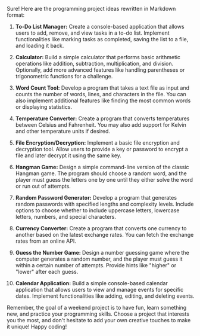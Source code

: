 Sure! Here are the programming project ideas rewritten in Markdown format:

1. **To-Do List Manager:**
   Create a console-based application that allows users to add, remove, and view tasks in a to-do list. Implement functionalities like marking tasks as completed, saving the list to a file, and loading it back.

2. **Calculator:**
   Build a simple calculator that performs basic arithmetic operations like addition, subtraction, multiplication, and division. Optionally, add more advanced features like handling parentheses or trigonometric functions for a challenge.

3. **Word Count Tool:**
   Develop a program that takes a text file as input and counts the number of words, lines, and characters in the file. You can also implement additional features like finding the most common words or displaying statistics.

4. **Temperature Converter:**
   Create a program that converts temperatures between Celsius and Fahrenheit. You may also add support for Kelvin and other temperature units if desired.

5. **File Encryption/Decryption:**
   Implement a basic file encryption and decryption tool. Allow users to provide a key or password to encrypt a file and later decrypt it using the same key.

6. **Hangman Game:**
   Design a simple command-line version of the classic Hangman game. The program should choose a random word, and the player must guess the letters one by one until they either solve the word or run out of attempts.

7. **Random Password Generator:**
   Develop a program that generates random passwords with specified lengths and complexity levels. Include options to choose whether to include uppercase letters, lowercase letters, numbers, and special characters.

8. **Currency Converter:**
   Create a program that converts one currency to another based on the latest exchange rates. You can fetch the exchange rates from an online API.

9. **Guess the Number Game:**
   Design a number guessing game where the computer generates a random number, and the player must guess it within a certain number of attempts. Provide hints like "higher" or "lower" after each guess.

10. **Calendar Application:**
    Build a simple console-based calendar application that allows users to view and manage events for specific dates. Implement functionalities like adding, editing, and deleting events.

Remember, the goal of a weekend project is to have fun, learn something new, and practice your programming skills. Choose a project that interests you the most, and don't hesitate to add your own creative touches to make it unique! Happy coding!